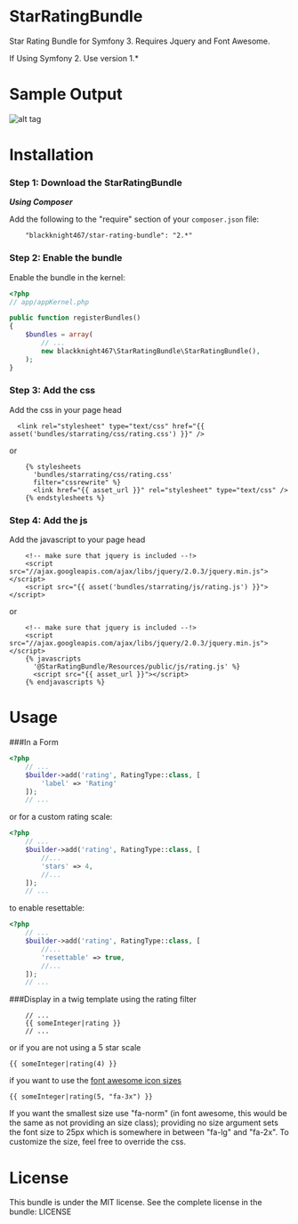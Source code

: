 StarRatingBundle
================

Star Rating Bundle for Symfony 3.  Requires Jquery and Font Awesome.

If Using Symfony 2.  Use version 1.*

Sample Output
=============

![alt tag](https://s3-us-west-2.amazonaws.com/derick-misc/StarRating.png)

Installation
============

### Step 1: Download the StarRatingBundle

***Using Composer***

Add the following to the "require" section of your `composer.json` file:

```
    "blackknight467/star-rating-bundle": "2.*"
```

### Step 2: Enable the bundle

Enable the bundle in the kernel:

```php
<?php
// app/appKernel.php

public function registerBundles()
{
    $bundles = array(
        // ...
        new blackknight467\StarRatingBundle\StarRatingBundle(),
    );
}
```

### Step 3: Add the css

Add the css in your page head

```
  <link rel="stylesheet" type="text/css" href="{{ asset('bundles/starrating/css/rating.css') }}" />
```
or
```
	{% stylesheets
      'bundles/starrating/css/rating.css'
      filter="cssrewrite" %}
      <link href="{{ asset_url }}" rel="stylesheet" type="text/css" />
    {% endstylesheets %}
```

### Step 4: Add the js

Add the javascript to your page head
```
    <!-- make sure that jquery is included --!>
    <script src="//ajax.googleapis.com/ajax/libs/jquery/2.0.3/jquery.min.js"></script>
    <script src="{{ asset('bundles/starrating/js/rating.js') }}"></script>
```
or
```
    <!-- make sure that jquery is included --!>
    <script src="//ajax.googleapis.com/ajax/libs/jquery/2.0.3/jquery.min.js"></script>
	{% javascripts
      '@StarRatingBundle/Resources/public/js/rating.js' %}
      <script src="{{ asset_url }}"></script>
    {% endjavascripts %}
```

Usage
=====

###In a Form

```php
<?php
    // ...
    $builder->add('rating', RatingType::class, [
    	'label' => 'Rating'
    ]);
    // ...
```
or for a custom rating scale:
```php
<?php
    // ...
    $builder->add('rating', RatingType::class, [
    	//...
    	'stars' => 4,
    	//...
    ]);
    // ...
```
to enable resettable:
```php
<?php
    // ...
    $builder->add('rating', RatingType::class, [
    	//...
    	'resettable' => true,
    	//...
    ]);
    // ...
```

###Display in a twig template using the rating filter
```
    // ...
    {{ someInteger|rating }}
    // ...
```

or if you are not using a 5 star scale
```
{{ someInteger|rating(4) }}
```

if you want to use the [font awesome icon sizes](http://fortawesome.github.io/Font-Awesome/examples/#larger)
```
{{ someInteger|rating(5, "fa-3x") }}
```
If you want the smallest size use "fa-norm" (in font awesome, this would be the same as not providing an size class); providing no size argument sets the font size to 25px which is somewhere in between "fa-lg" and "fa-2x".
To customize the size, feel free to override the css.

License
=======
This bundle is under the MIT license. See the complete license in the bundle:
    LICENSE
